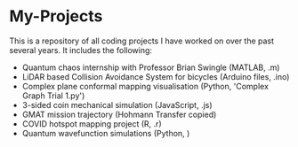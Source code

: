# My-Projects

This is a repository of all coding projects I have worked on over the past several years. It includes the following:
- Quantum chaos internship with Professor Brian Swingle (MATLAB, .m)
- LiDAR based Collision Avoidance System for bicycles (Arduino files, .ino)
- Complex plane conformal mapping visualisation (Python, 'Complex Graph Trial 1.py')
- 3-sided coin mechanical simulation (JavaScript, .js)
- GMAT mission trajectory (Hohmann Transfer copied)
- COVID hotspot mapping project (R, .r)
- Quantum wavefunction simulations (Python, )
